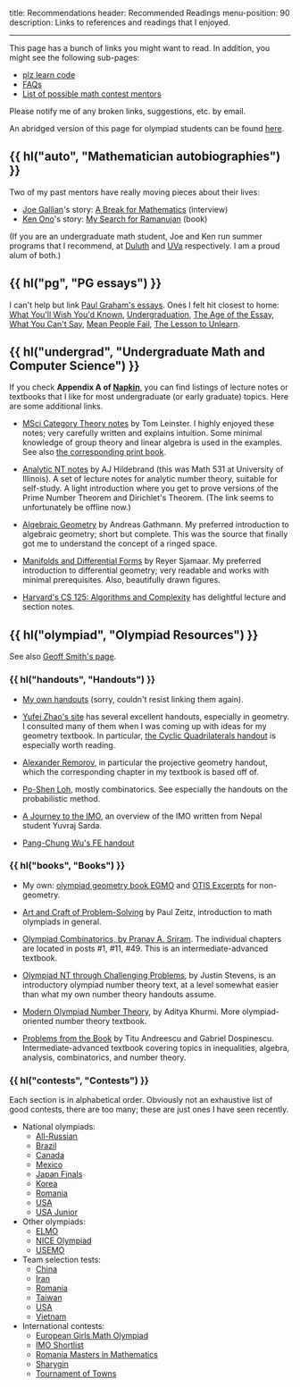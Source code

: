 title: Recommendations
header: Recommended Readings
menu-position: 90
description: Links to references and readings that I enjoyed.

---

This page has a bunch of links you might want to read.
In addition, you might see the following sub-pages:

- [plz learn code](techsupport.html)
- [FAQs](faqs.html)
- [List of possible math contest mentors](mentors.html)

Please notify me of any broken links, suggestions, etc. by email.

An abridged version of this page for olympiad students
can be found [here](wherestart.html).

## {{ hl("auto", "Mathematician autobiographies") }}

Two of my past mentors have really moving pieces about their lives:

- [Joe Gallian][joe]'s story:
  [A Break for Mathematics][CMJ] (interview)
- [Ken Ono][ken]'s story:
  [My Search for Ramanujan][rama] (book)

(If you are an undergraduate math student, Joe and Ken run summer programs
that I recommend, at [Duluth](https://www.d.umn.edu/~jgallian/REU.html)
and [UVa](https://uva.theopenscholar.com/ken-ono/reus) respectively.
I am a proud alum of both.)

[CMJ]: https://www.d.umn.edu/~jgallian/CMJ_interview2.pdf
[rama]: https://link.springer.com/book/10.1007/978-3-319-25568-2
[joe]: https://en.wikipedia.org/wiki/Joseph_Gallian
[ken]: https://en.wikipedia.org/wiki/Ken_Ono

## {{ hl("pg", "PG essays") }}

I can't help but link
[Paul Graham's essays](https://www.paulgraham.com/articles.html).
Ones I felt hit closest to home:
[What You'll Wish You'd Known](https://www.paulgraham.com/hs.html),
[Undergraduation](https://www.paulgraham.com/college.html),
[The Age of the Essay](https://www.paulgraham.com/essay.html),
[What You Can't Say](https://www.paulgraham.com/say.html),
[Mean People Fail](https://www.paulgraham.com/mean.html),
[The Lesson to Unlearn](https://www.paulgraham.com/lesson.html).

## {{ hl("undergrad", "Undergraduate Math and Computer Science") }}

If you check **Appendix A of [Napkin](napkin.html)**,
you can find listings of lecture notes or textbooks
that I like for most undergraduate (or early graduate) topics.
Here are some additional links.

- [MSci Category Theory notes](https://arxiv.org/abs/1612.09375) by Tom Leinster.
  I highly enjoyed these notes; very carefully written and explains intuition.
  Some minimal knowledge of group theory and linear algebra is used in the examples.
  See also [the corresponding print book](https://www.maths.ed.ac.uk/~tl/bct/).

- [Analytic NT notes](https://www.math.illinois.edu/~hildebr/ant/) by AJ Hildebrand
  (this was Math 531 at University of Illinois).
  A set of lecture notes for analytic number theory, suitable for self-study.
  A light introduction where you get to prove versions of the Prime Number Theorem and Dirichlet's Theorem.
  (The link seems to unfortunately be offline now.)

- [Algebraic Geometry](https://www.mathematik.uni-kl.de/~gathmann/de/alggeom.php) by Andreas Gathmann.
  My preferred introduction to algebraic geometry; short but complete.
  This was the source that finally got me to understand the concept of a ringed space.

- [Manifolds and Differential Forms](https://ghostarchive.org/pdfarchive/4452g-manifold.pdf) by Reyer Sjamaar.
  My preferred introduction to differential geometry; very readable and works with minimal prerequisites.
  Also, beautifully drawn figures.

- [Harvard's CS 125: Algorithms and Complexity](https://people.seas.harvard.edu/~cs125/) has delightful lecture and section notes.

## {{ hl("olympiad", "Olympiad Resources") }}

See also [Geoff Smith's page](https://people.bath.ac.uk/masgcs/advice.html).

### {{ hl("handouts", "Handouts") }}

- [My own handouts](olympiad.html) (sorry, couldn't resist linking them again).

- [Yufei Zhao's site](https://yufeizhao.com/olympiad.html) has several excellent handouts,
  especially in geometry.
  I consulted many of them when I was coming up
  with ideas for my geometry textbook.
  In particular, [the Cyclic Quadrilaterals handout](https://yufeizhao.com/olympiad/cyclic_quad.pdf)
  is especially worth reading.

- [Alexander Remorov](https://alexanderrem.weebly.com/math-competitions.html),
  in particular the projective geometry handout,
  which the corresponding chapter in my textbook is based off of.

- [Po-Shen Loh](https://math.cmu.edu/~ploh/olympiad.shtml), mostly combinatorics.
  See especially the handouts on the probabilistic method.

- [A Journey to the IMO](upload/Sarda-Journey.pdf),
  an overview of the IMO written from Nepal student Yuvraj Sarda.

- [Pang-Chung Wu's FE handout](https://aops.com/community/p10968935)

### {{ hl("books", "Books") }}

- My own: [olympiad geometry book EGMO](geombook.html)
  and [OTIS Excerpts](excerpts.html) for non-geometry.

- [Art and Craft of Problem-Solving][acops] by Paul Zeitz,
  introduction to math olympiads in general.

- [Olympiad Combinatorics, by Pranav A. Sriram](https://www.aops.com/community/c6h601134).
  The individual chapters are located in posts #1, #11, #49.
  This is an intermediate-advanced textbook.

- [Olympiad NT through Challenging Problems](https://s3.amazonaws.com/aops-cdn.artofproblemsolving.com/resources/articles/olympiad-number-theory.pdf), by Justin Stevens,
  is an introductory olympiad number theory text,
  at a level somewhat easier than what my own number theory handouts assume.

- [Modern Olympiad Number Theory](https://aops.com/community/c6h2344755), by Aditya Khurmi.
  More olympiad-oriented number theory textbook.

- [Problems from the Book](https://maa.org/press/maa-reviews/problems-from-the-book)
  by Titu Andreescu and Gabriel Dospinescu.
  Intermediate-advanced textbook covering topics in inequalities,
  algebra, analysis, combinatorics, and number theory.

[acops]: https://www.wiley.com/en-us/The+Art+and+Craft+of+Problem+Solving%2C+3rd+Edition-p-9781119239901

### {{ hl("contests", "Contests") }}

Each section is in alphabetical order.
Obviously not an exhaustive list of good contests,
there are too many; these are just ones I have seen recently.

- National olympiads:
  - [All-Russian](https://aops.com/community/c3371_allrussian_olympiad)
  - [Brazil](https://aops.com/community/c3273)
  - [Canada](https://aops.com/community/c3277)
  - [Mexico](https://aops.com/community/c3344_mexico_national_olympiad)
  - [Japan Finals](https://artofproblemsolving.com/community/c3327_japan_mo_finals)
  - [Korea](https://aops.com/community/c3383_korea_national_olympiad)
  - [Romania](https://aops.com/community/c3365)
  - [USA](problems.html)
  - [USA Junior](problems.html)
- Other olympiads:
  - [ELMO](problems.html)
  - [NICE Olympiad](https://www.nicecontest.xyz)
  - [USEMO](usemo.html)
- Team selection tests:
  - [China](https://aops.com/community/c3282)
  - [Iran](https://aops.com/community/c3321)
  - [Romania](https://aops.com/community/c3366)
  - [Taiwan](https://aops.com/community/c41558)
  - [USA](problems.html)
  - [Vietnam](https://aops.com/community/c3442)
- International contests:
  - [European Girls Math Olympiad](https://www.egmo.org/egmos/)
  - [IMO Shortlist](https://imo-official.org/problems.aspx)
  - [Romania Masters in Mathematics](https://rmms.lbi.ro/)
  - [Sharygin](https://www.aops.com/community/c3372_sharygin_geometry_olympiad)
  - [Tournament of Towns](https://aops.com/community/c3239)
